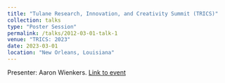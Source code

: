 ```yaml
---
title: "Tulane Research, Innovation, and Creativity Summit (TRICS)"
collection: talks
type: "Poster Session"
permalink: /talks/2012-03-01-talk-1
venue: "TRICS: 2023"
date: 2023-03-01
location: "New Orleans, Louisiana"
---
```


Presenter: Aaron Wienkers. [Link to event](https://research.tulane.edu/content/trics)
